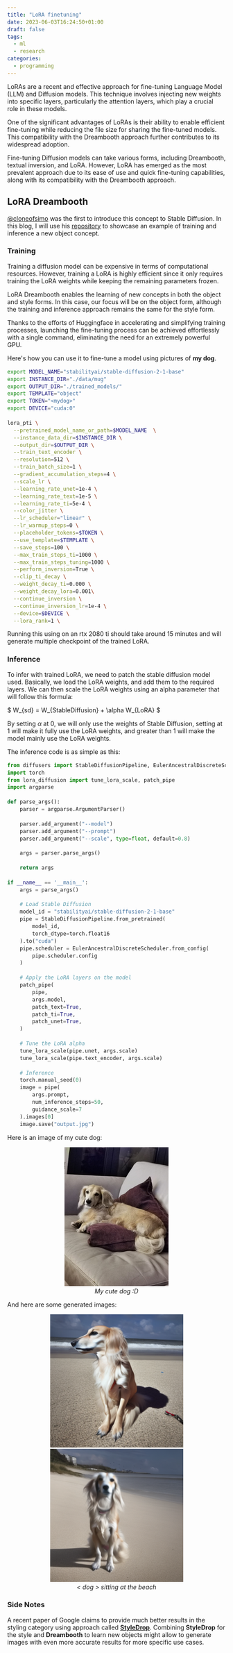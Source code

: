 ```yaml
---
title: "LoRA finetuning"
date: 2023-06-03T16:24:50+01:00
draft: false
tags:
  - ml
  - research
categories:
  - programming
---
```


LoRAs are a recent and effective approach for fine-tuning Language Model (LLM) and Diffusion models.
This technique involves injecting new weights into specific layers, particularly the attention layers, which play a crucial role in these models.

One of the significant advantages of LoRAs is their ability to enable efficient fine-tuning while reducing the file size for sharing the fine-tuned models. This compatibility with the Dreambooth approach further contributes to its widespread adoption.

Fine-tuning Diffusion models can take various forms, including Dreambooth, textual inversion, and LoRA. However,
LoRA has emerged as the most prevalent approach due to its ease of use and quick fine-tuning capabilities,
along with its compatibility with the Dreambooth approach.
<!--more-->


## LoRA Dreambooth


<ins>@cloneofsimo</ins> was the first to introduce this concept to Stable Diffusion. In this blog, I will use his [repository](https://github.com/cloneofsimo/lora) to showcase an example of training and inference a new object concept.

### Training

Training a diffusion model can be expensive in terms of computational resources. However, training a LoRA is highly efficient since it only requires training the LoRA weights while keeping the remaining parameters frozen.

LoRA Dreambooth enables the learning of new concepts in both the object and style forms. In this case, our focus will be on the object form, although the training and inference approach remains the same for the style form.

Thanks to the efforts of Huggingface in accelerating and simplifying training processes, launching the fine-tuning process can be achieved effortlessly with a single command, eliminating the need for an extremely powerful GPU.

Here's how you can use it to fine-tune a model using pictures of __my dog__.


```sh
export MODEL_NAME="stabilityai/stable-diffusion-2-1-base"
export INSTANCE_DIR="./data/mug"
export OUTPUT_DIR="./trained_models/"
export TEMPLATE="object"
export TOKEN="<mydog>"
export DEVICE="cuda:0"

lora_pti \
  --pretrained_model_name_or_path=$MODEL_NAME  \
  --instance_data_dir=$INSTANCE_DIR \
  --output_dir=$OUTPUT_DIR \
  --train_text_encoder \
  --resolution=512 \
  --train_batch_size=1 \
  --gradient_accumulation_steps=4 \
  --scale_lr \
  --learning_rate_unet=1e-4 \
  --learning_rate_text=1e-5 \
  --learning_rate_ti=5e-4 \
  --color_jitter \
  --lr_scheduler="linear" \
  --lr_warmup_steps=0 \
  --placeholder_tokens=$TOKEN \
  --use_template=$TEMPLATE \
  --save_steps=100 \
  --max_train_steps_ti=1000 \
  --max_train_steps_tuning=1000 \
  --perform_inversion=True \
  --clip_ti_decay \
  --weight_decay_ti=0.000 \
  --weight_decay_lora=0.001\
  --continue_inversion \
  --continue_inversion_lr=1e-4 \
  --device=$DEVICE \
  --lora_rank=1 \
```

Running this using on an rtx 2080 ti should take around 15 minutes and will generate multiple checkpoint of the trained LoRA.

### Inference

To infer with trained LoRA, we need to patch the stable diffusion model used. Basically, we load the LoRA weights, and add them to the required layers. We can then scale the LoRA weights using an alpha parameter that will follow this formula:

$ W_{sd} = W_{StableDiffusion} + \alpha W_{LoRA} $

By setting $\alpha$ at 0, we will only use the weights of Stable Diffusion, setting at 1 will make it fully use the LoRA weights, and greater than 1 will make the model mainly use the LoRA weights.

The inference code is as simple as this:
```py
from diffusers import StableDiffusionPipeline, EulerAncestralDiscreteScheduler
import torch
from lora_diffusion import tune_lora_scale, patch_pipe
import argparse

def parse_args():
    parser = argparse.ArgumentParser()

    parser.add_argument("--model")
    parser.add_argument("--prompt")
    parser.add_argument("--scale", type=float, default=0.8)

    args = parser.parse_args()

    return args

if __name__ == '__main__':
    args = parse_args()

    # Load Stable Diffusion
    model_id = "stabilityai/stable-diffusion-2-1-base"
    pipe = StableDiffusionPipeline.from_pretrained(
        model_id,
        torch_dtype=torch.float16
    ).to("cuda")
    pipe.scheduler = EulerAncestralDiscreteScheduler.from_config(
        pipe.scheduler.config
    )

    # Apply the LoRA layers on the model
    patch_pipe(
        pipe,
        args.model,
        patch_text=True,
        patch_ti=True,
        patch_unet=True,
    )

    # Tune the LoRA alpha
    tune_lora_scale(pipe.unet, args.scale)
    tune_lora_scale(pipe.text_encoder, args.scale)

    # Inference
    torch.manual_seed(0)
    image = pipe(
        args.prompt,
        num_inference_steps=50,
        guidance_scale=7
    ).images[0]
    image.save("output.jpg")
```

Here is an image of my cute dog:

<p align="center">
  <img src="/posts/2023-06-17/images/my_dog.png" /></br>
  <em>My cute dog :D</em>
</p>

And here are some generated images:

<p align="center">
  <img src="/posts/2023-06-17/images/generated_1.png" />
    <img src="/posts/2023-06-17/images/generated_2.png" /></br>
  <em>< dog > sitting at the beach</em>
</p>

### Side Notes

A recent paper of Google claims to provide much better results in the styling category using approach called [__StyleDrop__](https://styledrop.github.io/).
Combining __StyleDrop__ for the style and __Dreambooth__ to learn new objects might allow to generate images with even more accurate results for more specific use cases.

